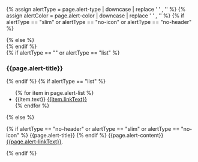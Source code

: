 
{% assign alertType =  page.alert-type | downcase | replace ' ' , '' %}
{% assign alertColor =  page.alert-color | downcase | replace ' ' , '' %}
{% if alertType == "slim" or alertType == "no-icon" or alertType == "no-header"  %}
  <section class="usa-site-alert usa-site-alert--{{alertType}}  usa-site-alert--{{alertColor}}" aria-label="Site alert,">
{% else %}
    <section class="usa-site-alert usa-site-alert--{{alertColor}}" aria-label="Site alert,">
{% endif %}
    <div class="usa-alert">
      <div class="usa-alert__body">
      {% if alertType == "" or alertType == "list" %}
        <h3 class="usa-alert__heading">{{page.alert-title}}</h3>
      {% endif %}
      {% if alertType == "list" %}
        <ul class="usa-list">
          {% for item in page.alert-list %}
            <li>{{item.text}} <a class="usa-link" href="{{item.link}}">{{item.linkText}}</a></li>
          {% endfor %}
        </ul>
      {% else %}
        <p class="usa-alert__text">
        {% if alertType == "no-header" or alertType == "slim" or alertType == "no-icon" %}
          <span class= "bold">{{page.alert-title}}</span>
        {% endif %}
          {{page.alert-content}}
          <a class="usa-link" href="{{page.alert-link}}">{{page.alert-linkText}}</a>.
        </p>
      {% endif %}
    </div>
  </div>
</section>
